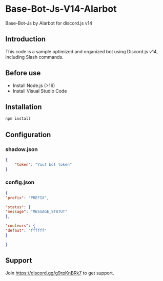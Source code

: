 # Base-Bot-Js-V14-Alarbot
Base-Bot-Js by Alarbot for discord.js v14

## Introduction
This code is a sample optimized and organized bot using Discord.js v14, including Slash commands.

## Before use
- Install Node.js (>16)
- Install Visual Studio Code

## Installation
```sh
npm install
```

## Configuration
### shadow.json

```json
{
    "token": "Yout bot token"
}
```

### config.json
```json
{
"prefix": "PREFIX",

"status": {
"message": "MESSAGE_STATUT"
},

"couleurs": {
"defaut": "ffffff"
}

}
```

## Support
Join https://discord.gg/g9rpKnBRk7 to get support.

